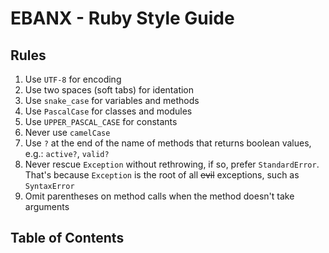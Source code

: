 # EBANX - Ruby Style Guide

## Rules
1. Use `UTF-8` for encoding
2. Use two spaces (soft tabs) for identation
3. Use `snake_case` for variables and methods
4. Use `PascalCase` for classes and modules
5. Use `UPPER_PASCAL_CASE` for constants
6. Never use `camelCase`
7. Use `?` at the end of the name of methods that returns boolean values, e.g.: `active?`, `valid?`
8. Never rescue `Exception` without rethrowing, if so, prefer `StandardError`. That's because `Exception` is the root of all ~~evil~~ exceptions, such as `SyntaxError`
9. Omit parentheses on method calls when the method doesn't take arguments

## Table of Contents
